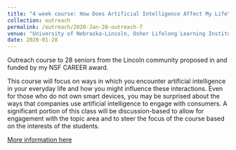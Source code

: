 ```yaml
---
title: "4 week course: How Does Artificial Intelligence Affect My Life"
collection: outreach
permalink: /outreach/2020-Jan-28-outreach-7
venue: "University of Nebraska-Lincoln, Osher Lifelong Learning Institute"
date: 2020-01-28
---
```


Outreach course to 28 seniors from the Lincoln community proposed in and funded by my NSF CAREER award.

This course will focus on ways in which you encounter artificial intelligence in your everyday life and how you might influence these interactions. Even for those who do not own smart devices, you may be surprised about the ways that companies use artificial intelligence to engage with consumers. A significant portion of this class will be discussion-based to allow for engagement with the topic area and to steer the focus of the course based on the interests of the students. 

[More information here](https://issuu.com/olliatunl/docs/olli_winter-2020_catalog)
